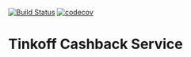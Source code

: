 [![Build Status](https://travis-ci.org/DilyaKarimova/Tinkoff.svg?branch=master)](https://travis-ci.org/DilyaKarimova/Tinkoff)  [![codecov](https://codecov.io/gh/DilyaKarimova/Tinkoff/branch/master/graph/badge.svg)](https://codecov.io/gh/DilyaKarimova/Tinkoff)

# Tinkoff Cashback Service